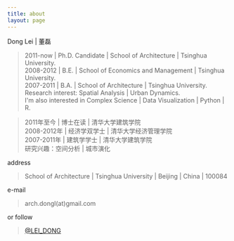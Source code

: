 ```yaml
---
title: about
layout: page
---
```


Dong Lei | 董磊

> 2011-now | Ph.D. Candidate | School of Architecture | Tsinghua University.  
> 2008-2012 | B.E. | School of Economics and Management | Tsinghua University.  
> 2007-2011 | B.A. | School of Architecture | Tsinghua University.  
> Research interest: Spatial Analysis | Urban Dynamics.  
> I'm also interested in Complex Science | Data Visualization | Python | R.

>2011年至今 | 博士在读 | 清华大学建筑学院  
2008-2012年 | 经济学双学士 | 清华大学经济管理学院  
2007-2011年 | 建筑学学士 | 清华大学建筑学院  
研究兴趣：空间分析 | 城市演化

address 

> School of Architecture | Tsinghua University | Beijing | China | 100084

e-mail 

> arch.dongl(at)gmail.com

or follow 

> [@LEI_DONG](http://weibo.com/u/1995374987)

